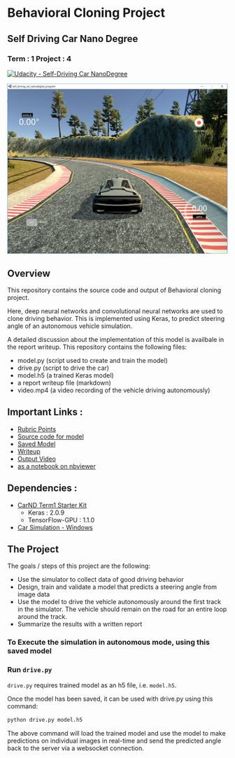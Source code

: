 # Behavioral Cloning Project
## Self Driving Car Nano Degree
### Term : 1 Project : 4

[![Udacity - Self-Driving Car NanoDegree](https://s3.amazonaws.com/udacity-sdc/github/shield-carnd.svg)](http://www.udacity.com/drive)


[//]: # (Image References)

[image1]: ./examples/simulation.png "simulation"

![alt text][image1]

Overview
---
This repository contains the source code and output of Behavioral cloning project.

Here, deep neural networks and convolutional neural networks are used to clone driving behavior. This is implemented using Keras, to predict steering angle of an autonomous vehicle simulation.

A detailed discussion about the implementation of this model is availbale in the report writeup. This repository contains the following files:

* model.py (script used to create and train the model)
* drive.py (script to drive the car)
* model.h5 (a trained Keras model)
* a report writeup file (markdown)
* video.mp4 (a video recording of the vehicle driving autonomously)

Important Links :
---
* [Rubric Points](https://review.udacity.com/#!/rubrics/432/view)
* [Source code for model](./model.py)
* [Saved Model](./model.h5)
* [Writeup](./writeup.md)
* [Output Video](./video.mp4)
* [as a notebook on nbviewer](https://nbviewer.jupyter.org/github/mohan-barathi/SD_Car_ND_Behavioral_Cloning_P4/blob/master/Extras/SDCar-ND_Project4-Behavioral_Cloning.ipynb)

Dependencies :
---
* [CarND Term1 Starter Kit](https://github.com/udacity/CarND-Term1-Starter-Kit)
  - Keras : 2.0.9
  - TensorFlow-GPU : 1.1.0
* [Car Simulation - Windows](https://s3-us-west-1.amazonaws.com/udacity-selfdrivingcar/Term1-Sim/term1-simulator-windows.zip)

The Project
---
The goals / steps of this project are the following:
* Use the simulator to collect data of good driving behavior 
* Design, train and validate a model that predicts a steering angle from image data
* Use the model to drive the vehicle autonomously around the first track in the simulator. The vehicle should remain on the road for an entire loop around the track.
* Summarize the results with a written report

### To Execute the simulation in autonomous mode, using this saved model

### Run `drive.py`

`drive.py` requires trained model as an h5 file, i.e. `model.h5`.

Once the model has been saved, it can be used with drive.py using this command:

```sh
python drive.py model.h5
```
The above command will load the trained model and use the model to make predictions on individual images in real-time and send the predicted angle back to the server via a websocket connection.

